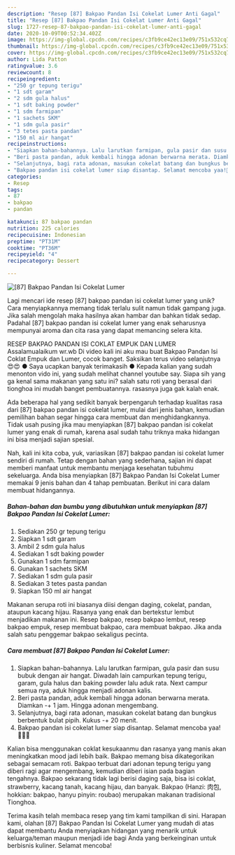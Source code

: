 ```yaml
---
description: "Resep [87] Bakpao Pandan Isi Cokelat Lumer Anti Gagal"
title: "Resep [87] Bakpao Pandan Isi Cokelat Lumer Anti Gagal"
slug: 1727-resep-87-bakpao-pandan-isi-cokelat-lumer-anti-gagal
date: 2020-10-09T00:52:34.402Z
image: https://img-global.cpcdn.com/recipes/c3fb9ce42ec13e09/751x532cq70/87-bakpao-pandan-isi-cokelat-lumer-foto-resep-utama.jpg
thumbnail: https://img-global.cpcdn.com/recipes/c3fb9ce42ec13e09/751x532cq70/87-bakpao-pandan-isi-cokelat-lumer-foto-resep-utama.jpg
cover: https://img-global.cpcdn.com/recipes/c3fb9ce42ec13e09/751x532cq70/87-bakpao-pandan-isi-cokelat-lumer-foto-resep-utama.jpg
author: Lida Patton
ratingvalue: 3.6
reviewcount: 8
recipeingredient:
- "250 gr tepung terigu"
- "1 sdt garam"
- "2 sdm gula halus"
- "1 sdt baking powder"
- "1 sdm farmipan"
- "1 sachets SKM"
- "1 sdm gula pasir"
- "3 tetes pasta pandan"
- "150 ml air hangat"
recipeinstructions:
- "Siapkan bahan-bahannya. Lalu larutkan farmipan, gula pasir dan susu bubuk dengan air hangat. Diwadah lain campurkan tepung terigu, garam, gula halus dan baking powder lalu aduk rata. Next campur semua nya, aduk hingga menjadi adonan kalis."
- "Beri pasta pandan, aduk kembali hingga adonan berwarna merata. Diamkan -+ 1 jam. Hingga adonan mengembang."
- "Selanjutnya, bagi rata adonan, masukan cokelat batang dan bungkus berbentuk bulat pipih. Kukus -+ 20 menit."
- "Bakpao pandan isi cokelat lumer siap disantap. Selamat mencoba yaa!👩🏻‍🍳"
categories:
- Resep
tags:
- 87
- bakpao
- pandan

katakunci: 87 bakpao pandan 
nutrition: 225 calories
recipecuisine: Indonesian
preptime: "PT31M"
cooktime: "PT36M"
recipeyield: "4"
recipecategory: Dessert

---
```



![[87] Bakpao Pandan Isi Cokelat Lumer](https://img-global.cpcdn.com/recipes/c3fb9ce42ec13e09/751x532cq70/87-bakpao-pandan-isi-cokelat-lumer-foto-resep-utama.jpg)

Lagi mencari ide resep [87] bakpao pandan isi cokelat lumer yang unik? Cara menyiapkannya memang tidak terlalu sulit namun tidak gampang juga. Jika salah mengolah maka hasilnya akan hambar dan bahkan tidak sedap. Padahal [87] bakpao pandan isi cokelat lumer yang enak seharusnya mempunyai aroma dan cita rasa yang dapat memancing selera kita.

RESEP BAKPAO PANDAN ISI COKLAT EMPUK DAN LUMER Assalamualaikum wr.wb Di video kali ini aku mau buat Bakpao Pandan Isi Coklat Empuk dan Lumer, cocok banget. Saksikan terus video selanjutnya 😍😍 ● Saya ucapkan banyak terimakasih ● Kepada kalian yang sudah menonton vido ini, yang sudah melihat channel youtube say. Siapa sih yang ga kenal sama makanan yang satu ini? salah satu roti yang berasal dari tionghoa ini mudah banget pembuatannya. rasasnya juga gak kalah enak.

Ada beberapa hal yang sedikit banyak berpengaruh terhadap kualitas rasa dari [87] bakpao pandan isi cokelat lumer, mulai dari jenis bahan, kemudian pemilihan bahan segar hingga cara membuat dan menghidangkannya. Tidak usah pusing jika mau menyiapkan [87] bakpao pandan isi cokelat lumer yang enak di rumah, karena asal sudah tahu triknya maka hidangan ini bisa menjadi sajian spesial.


Nah, kali ini kita coba, yuk, variasikan [87] bakpao pandan isi cokelat lumer sendiri di rumah. Tetap dengan bahan yang sederhana, sajian ini dapat memberi manfaat untuk membantu menjaga kesehatan tubuhmu sekeluarga. Anda bisa menyiapkan [87] Bakpao Pandan Isi Cokelat Lumer memakai 9 jenis bahan dan 4 tahap pembuatan. Berikut ini cara dalam membuat hidangannya.

<!--inarticleads1-->

##### Bahan-bahan dan bumbu yang dibutuhkan untuk menyiapkan [87] Bakpao Pandan Isi Cokelat Lumer:

1. Sediakan 250 gr tepung terigu
1. Siapkan 1 sdt garam
1. Ambil 2 sdm gula halus
1. Sediakan 1 sdt baking powder
1. Gunakan 1 sdm farmipan
1. Gunakan 1 sachets SKM
1. Sediakan 1 sdm gula pasir
1. Sediakan 3 tetes pasta pandan
1. Siapkan 150 ml air hangat


Makanan serupa roti ini biasanya diisi dengan daging, cokelat, pandan, ataupun kacang hijau. Rasanya yang enak dan bertekstur lembut menjadikan makanan ini. Resep bakpao, resep bakpao lembut, resep bakpao empuk, resep membuat bakpao, cara membuat bakpao. Jika anda salah satu penggemar bakpao sekaligus pecinta. 

<!--inarticleads2-->

##### Cara membuat [87] Bakpao Pandan Isi Cokelat Lumer:

1. Siapkan bahan-bahannya. Lalu larutkan farmipan, gula pasir dan susu bubuk dengan air hangat. Diwadah lain campurkan tepung terigu, garam, gula halus dan baking powder lalu aduk rata. Next campur semua nya, aduk hingga menjadi adonan kalis.
1. Beri pasta pandan, aduk kembali hingga adonan berwarna merata. Diamkan -+ 1 jam. Hingga adonan mengembang.
1. Selanjutnya, bagi rata adonan, masukan cokelat batang dan bungkus berbentuk bulat pipih. Kukus -+ 20 menit.
1. Bakpao pandan isi cokelat lumer siap disantap. Selamat mencoba yaa!👩🏻‍🍳


Kalian bisa menggunakan coklat kesukaanmu dan rasanya yang manis akan meningkatkan mood jadi lebih baik. Bakpao memang bisa dikategorikan sebagai semacam roti. Bakpao terbuat dari adonan tepung terigu yang diberi ragi agar mengembang, kemudian diberi isian pada bagian tengahnya. Bakpao sekarang tidak lagi berisi daging saja, bisa isi coklat, strawberry, kacang tanah, kacang hijau, dan banyak. Bakpao (Hanzi: 肉包, hokkian: bakpao, hanyu pinyin: roubao) merupakan makanan tradisional Tionghoa. 

Terima kasih telah membaca resep yang tim kami tampilkan di sini. Harapan kami, olahan [87] Bakpao Pandan Isi Cokelat Lumer yang mudah di atas dapat membantu Anda menyiapkan hidangan yang menarik untuk keluarga/teman maupun menjadi ide bagi Anda yang berkeinginan untuk berbisnis kuliner. Selamat mencoba!
